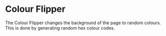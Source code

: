 # Colour Flipper

The Colour Flipper changes the background of the page to random colours. This is done by generating random hex colour codes.  
